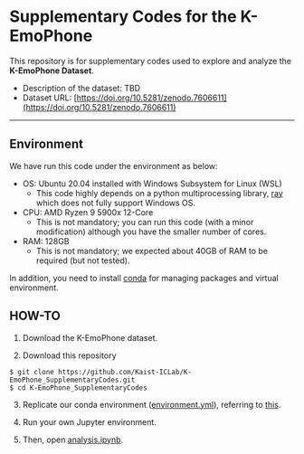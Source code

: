 # Supplementary Codes for the K-EmoPhone

This repository is for supplementary codes used to explore and analyze the **K-EmoPhone Dataset**.

* Description of the dataset: TBD
* Dataset URL: [https://doi.org/10.5281/zenodo.7606611](https://doi.org/10.5281/zenodo.7606611)

---
## Environment
We have run this code under the environment as below:
* OS: Ubuntu 20.04 installed with Windows Subsystem for Linux (WSL)
    * This code highly depends on a python multiprocessing library, [ray](https://www.ray.io/) which does not fully support Windows OS.
* CPU: AMD Ryzen 9 5900x 12-Core
    * This is not mandatory; you can run this code (with a minor modification) although you have the smaller number of cores.
* RAM: 128GB
    * This is not mandatory; we expected about 40GB of RAM to be required (but not tested).

In addition, you need to install [conda](https://conda.io/projects/conda/en/latest/index.html#) for managing packages and virtual environment.

## HOW-TO
1. Download the K-EmoPhone dataset.

2. Download this repository
```console
$ git clone https://github.com/Kaist-ICLab/K-EmoPhone_SupplementaryCodes.git
$ cd K-EmoPhone_SupplementaryCodes
```
3. Replicate our conda environment ([environment.yml](https://github.com/Kaist-ICLab/K-EmoPhone_SupplementaryCodes/blob/main/environment.yml)), referring to [this](https://conda.io/projects/conda/en/latest/user-guide/tasks/manage-environments.html#create-env-from-file).

4. Run your own Jupyter environment.

5. Then, open [analysis.ipynb](https://github.com/Kaist-ICLab/K-EmoPhone_SupplementaryCodes/blob/main/analysis.ipynb).

